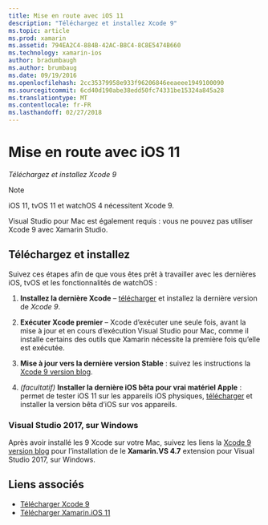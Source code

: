 ```yaml
---
title: Mise en route avec iOS 11
description: "Téléchargez et installez Xcode 9"
ms.topic: article
ms.prod: xamarin
ms.assetid: 794EA2C4-884B-42AC-B8C4-8C8E5474B660
ms.technology: xamarin-ios
author: bradumbaugh
ms.author: brumbaug
ms.date: 09/19/2016
ms.openlocfilehash: 2cc35379958e933f96206846eeaeee1949100090
ms.sourcegitcommit: 6cd40d190abe38edd50fc74331be15324a845a28
ms.translationtype: MT
ms.contentlocale: fr-FR
ms.lasthandoff: 02/27/2018
---
```

# <a name="getting-started-with-ios-11"></a>Mise en route avec iOS 11

_Téléchargez et installez Xcode 9_

> [!NOTE]
> iOS 11, tvOS 11 et watchOS 4 nécessitent Xcode 9.
>
> Visual Studio pour Mac est également requis : vous ne pouvez pas utiliser Xcode 9 avec Xamarin Studio.

## <a name="download-and-install"></a>Téléchargez et installez

Suivez ces étapes afin de que vous êtes prêt à travailler avec les dernières iOS, tvOS et les fonctionnalités de watchOS :

1. **Installez la dernière Xcode** – [télécharger](https://developer.apple.com/download/) et installez la dernière version de _Xcode 9_.

2. **Exécuter Xcode premier** – Xcode d’exécuter une seule fois, avant la mise à jour et en cours d’exécution Visual Studio pour Mac, comme il installe certains des outils que Xamarin nécessite la première fois qu’elle est exécutée.

3. **Mise à jour vers la dernière version Stable** : suivez les instructions la [Xcode 9 version blog](https://releases.xamarin.com/stable-release-15-3-5-with-xcode-9-support/).

4. _(facultatif)_  **Installer la dernière iOS bêta pour vrai matériel Apple** : permet de tester iOS 11 sur les appareils iOS physiques, [télécharger](https://developer.apple.com/download/) et installer la version bêta d’iOS sur vos appareils.


### <a name="visual-studio-2017-on-windows"></a>Visual Studio 2017, sur Windows

Après avoir installé les 9 Xcode sur votre Mac, suivez les liens la [Xcode 9 version blog](https://releases.xamarin.com/stable-release-15-3-5-with-xcode-9-support/) pour l’installation de le **Xamarin.VS 4.7** extension pour Visual Studio 2017, sur Windows.


## <a name="related-links"></a>Liens associés

- [Télécharger Xcode 9](https://developer.apple.com/download/)
- [Télécharger Xamarin.iOS 11](https://releases.xamarin.com/stable-release-15-3-5-with-xcode-9-support/)
